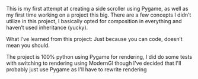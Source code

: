 This is my first attempt at creating a side scroller using Pygame, as well as my first time working on a project this big.
There are a few concepts I didn’t utilize in this project, I basically opted for composition in everything and haven’t used inheritance (yucky).

What I’ve learned from this project:
Just because you can code, doesn’t mean you should.

The project is 100% python using Pygame for rendering, I did do some tests with switching to rendering using ModernGl though I've decided that 
I'll probably just use Pygame as I'll have to rewrite rendering